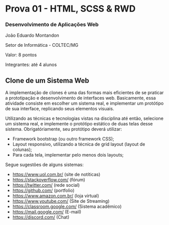 # Prova 01 - HTML, SCSS & RWD

### Desenvolvimento de Aplicações Web 

João Eduardo Montandon

Setor de Informática - COLTEC/MG

Valor: 8 pontos

Integrantes: até 4 alunos

## Clone de um Sistema Web

A implementação de clones é uma das formas mais eficientes de se praticar a prototipação e desenvolvimento de interfaces web.
Basicamente, essa atividade consiste em escolher um sistema real, e implementar um protótipo de sua interface, replicando seus elementos visuais.

Utilizando as técnicas e tecnologias vistas na disciplina até então, selecione um sistema real, e implemente o protótipo estático de duas telas desse sistema.
Obrigatóriamente, seu protótipo deverá utilizar:
* Framework bootstrap (ou outro framework CSS);
* Layout responsivo, utilizando a técnica de grid layout (layout de colunas);
* Para cada tela, implementar pelo menos dois layouts;

Segue sugestões de alguns sistemas:
* https://www.uol.com.br/ (site de notíticas)
* https://stackoverflow.com/ (fórum)
* https://twitter.com/ (rede social)
* https://github.com/ (portfolio)
* https://www.amazon.com.br/ (loja virtual)
* https://www.youtube.com/ (Site de Streaming)
* https://classroom.google.com/ (Sistema acadêmico)
* https://mail.google.com/ (E-mail)
* https://discord.com/ (Chat)

